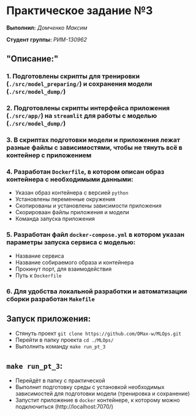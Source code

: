 # Практическое задание №3

__Выполнил:__ *Домченко Максим*

__Студент группы:__ *РИМ-130962*

## "Описание:"

### 1. Подготовлены скрипты для тренировки (`./src/model_preparing/`) и сохранения модели (`./src/model_dump/`)

### 2. Подготовлены скрипты интерфейса приложения (`./src/app/`) на `streamlit` для работы с моделью (`./src/model_dump/`)

### 3. В скриптах подготовки модели и приложения лежат разные файлы с зависимостями, чтобы не тянуть всё в контейнер с приложением

### 4. Разработан `Dockerfile`, в котором описан образ контейнера с необходимыми данными:

* Указан образ контейнера с версией `python`
* Установлены переменные окружения
* Скопированы и установлены зависимости приложения
* Скорироваан файлы приложения и модели
* Команда запуска приложения

### 5. Разработан файл `docker-compose.yml` в котором указан параметры запуска сервиса с моделью:
* Название сервиса
* Название собираемого образа и контейнера
* Прокинут порт, для взаимодействия
* Путь к `Dockerfile`

### 6. Для удобства локальной разработки и автоматизации сборки разработан `Makefile`

## Запуск приложения:
* Стянуть проект `git clone https://github.com/DMax-w/MLOps.git`
* Перейти в папку проекта `cd ./MLOps/`
* Выполнить команду `make run_pt_3`

## `make run_pt_3`:
* Перейдёт в папку с практической
* Выполнит подготовку среды с установкой необходимых зависимостей для подготовки модели (тренировка и сохранение)
* Запустит приложение в `docker` контейнере, к которому можно подключиться (http://localhost:7070/)
